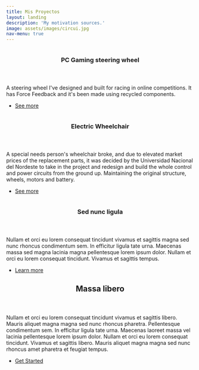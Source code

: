 ```yaml
---
title: Mis Proyectos
layout: landing
description: 'My motivation sources.'
image: assets/images/circui.jpg
nav-menu: true
---
```


<!-- Main -->
<div id="main">


<!-- Two -->
<section id="two" class="spotlights">
	<section>
		<a href="volante.html" class="image">
			<img src="https://cristianbassan.github.io/portfolio/assets/images/volante/WhatsApp Image 2021-10-01 at 2.40.39 PM.jpeg" alt="" data-position="center center" />
		</a>
		<div class="content">
			<div class="inner">
				<header class="major">
					<h3>PC Gaming steering wheel</h3>
				</header>
				<p>A steering wheel I've designed and built for racing in online competitions. It has Force Feedback and it's been made using recycled components.</p>
				<ul class="actions">
					<li><a href="proyectos/volante.html" class="button">See more</a></li>
				</ul>
			</div>
		</div>
	</section>
	<section>
		<a href="sobremi.html" class="image">
			<img src="https://cristianbassan.github.io/portfolio/assets/images/silla ruedas/1.jpeg" alt="" data-position="top center" />
		</a>
		<div class="content">
			<div class="inner">
				<header class="major">
					<h3>Electric Wheelchair</h3>
				</header>
				<p>A special needs person's wheelchair broke, and due to elevated market prices of the replacement parts, it was decided by the Universidad Nacional del Nordeste to take in the project and redesign and build the whole control and power circuits from the ground up. Maintaining the original structure, wheels, motors and battery.</p>
				<ul class="actions">
					<li><a href="proyectos/sillaruedas.html" class="button">See more</a></li>
				</ul>
			</div>
		</div>
	</section>
	<section>
		<a href="sobremi.html" class="image">
			<img src="{% link assets/images/pic10.jpg %}" alt="" data-position="25% 25%" />
		</a>
		<div class="content">
			<div class="inner">
				<header class="major">
					<h3>Sed nunc ligula</h3>
				</header>
				<p>Nullam et orci eu lorem consequat tincidunt vivamus et sagittis magna sed nunc rhoncus condimentum sem. In efficitur ligula tate urna. Maecenas massa sed magna lacinia magna pellentesque lorem ipsum dolor. Nullam et orci eu lorem consequat tincidunt. Vivamus et sagittis tempus.</p>
				<ul class="actions">
					<li><a href="sobremi.html" class="button">Learn more</a></li>
				</ul>
			</div>
		</div>
	</section>
</section>

<!-- Three -->
<section id="three">
	<div class="inner">
		<header class="major">
			<h2>Massa libero</h2>
		</header>
		<p>Nullam et orci eu lorem consequat tincidunt vivamus et sagittis libero. Mauris aliquet magna magna sed nunc rhoncus pharetra. Pellentesque condimentum sem. In efficitur ligula tate urna. Maecenas laoreet massa vel lacinia pellentesque lorem ipsum dolor. Nullam et orci eu lorem consequat tincidunt. Vivamus et sagittis libero. Mauris aliquet magna magna sed nunc rhoncus amet pharetra et feugiat tempus.</p>
		<ul class="actions">
			<li><a href="sobremi.html" class="button next">Get Started</a></li>
		</ul>
	</div>
</section>

</div>
